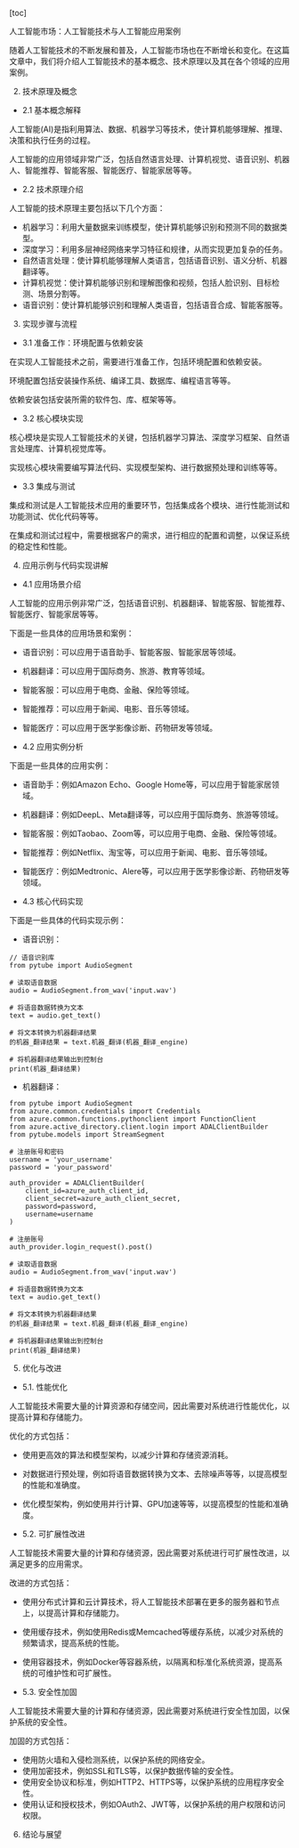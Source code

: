 
[toc]                    
                
                
人工智能市场：人工智能技术与人工智能应用案例

随着人工智能技术的不断发展和普及，人工智能市场也在不断增长和变化。在这篇文章中，我们将介绍人工智能技术的基本概念、技术原理以及其在各个领域的应用案例。

2. 技术原理及概念

- 2.1 基本概念解释

人工智能(AI)是指利用算法、数据、机器学习等技术，使计算机能够理解、推理、决策和执行任务的过程。

人工智能的应用领域非常广泛，包括自然语言处理、计算机视觉、语音识别、机器人、智能推荐、智能客服、智能医疗、智能家居等等。

- 2.2 技术原理介绍

人工智能的技术原理主要包括以下几个方面：

- 机器学习：利用大量数据来训练模型，使计算机能够识别和预测不同的数据类型。
- 深度学习：利用多层神经网络来学习特征和规律，从而实现更加复杂的任务。
- 自然语言处理：使计算机能够理解人类语言，包括语音识别、语义分析、机器翻译等。
- 计算机视觉：使计算机能够识别和理解图像和视频，包括人脸识别、目标检测、场景分割等。
- 语音识别：使计算机能够识别和理解人类语音，包括语音合成、智能客服等。

3. 实现步骤与流程

- 3.1 准备工作：环境配置与依赖安装

在实现人工智能技术之前，需要进行准备工作，包括环境配置和依赖安装。

环境配置包括安装操作系统、编译工具、数据库、编程语言等等。

依赖安装包括安装所需的软件包、库、框架等等。

- 3.2 核心模块实现

核心模块是实现人工智能技术的关键，包括机器学习算法、深度学习框架、自然语言处理库、计算机视觉库等。

实现核心模块需要编写算法代码、实现模型架构、进行数据预处理和训练等等。

- 3.3 集成与测试

集成和测试是人工智能技术应用的重要环节，包括集成各个模块、进行性能测试和功能测试、优化代码等等。

在集成和测试过程中，需要根据客户的需求，进行相应的配置和调整，以保证系统的稳定性和性能。

4. 应用示例与代码实现讲解

- 4.1 应用场景介绍

人工智能的应用示例非常广泛，包括语音识别、机器翻译、智能客服、智能推荐、智能医疗、智能家居等等。

下面是一些具体的应用场景和案例：

- 语音识别：可以应用于语音助手、智能客服、智能家居等领域。
- 机器翻译：可以应用于国际商务、旅游、教育等领域。
- 智能客服：可以应用于电商、金融、保险等领域。
- 智能推荐：可以应用于新闻、电影、音乐等领域。
- 智能医疗：可以应用于医学影像诊断、药物研发等领域。

- 4.2 应用实例分析

下面是一些具体的应用实例：

- 语音助手：例如Amazon Echo、Google Home等，可以应用于智能家居领域。
- 机器翻译：例如DeepL、Meta翻译等，可以应用于国际商务、旅游等领域。
- 智能客服：例如Taobao、Zoom等，可以应用于电商、金融、保险等领域。
- 智能推荐：例如Netflix、淘宝等，可以应用于新闻、电影、音乐等领域。
- 智能医疗：例如Medtronic、Alere等，可以应用于医学影像诊断、药物研发等领域。

- 4.3 核心代码实现

下面是一些具体的代码实现示例：

- 语音识别：
```
// 语音识别库
from pytube import AudioSegment

# 读取语音数据
audio = AudioSegment.from_wav('input.wav')

# 将语音数据转换为文本
text = audio.get_text()

# 将文本转换为机器翻译结果
的机器_翻译结果 = text.机器_翻译(机器_翻译_engine)

# 将机器翻译结果输出到控制台
print(机器_翻译结果)
```
- 机器翻译：
```
from pytube import AudioSegment
from azure.common.credentials import Credentials
from azure.common.functions.pythonclient import FunctionClient
from azure.active_directory.client.login import ADALClientBuilder
from pytube.models import StreamSegment

# 注册账号和密码
username = 'your_username'
password = 'your_password'

auth_provider = ADALClientBuilder(
    client_id=azure_auth_client_id,
    client_secret=azure_auth_client_secret,
    password=password,
    username=username
)

# 注册账号
auth_provider.login_request().post()

# 读取语音数据
audio = AudioSegment.from_wav('input.wav')

# 将语音数据转换为文本
text = audio.get_text()

# 将文本转换为机器翻译结果
的机器_翻译结果 = text.机器_翻译(机器_翻译_engine)

# 将机器翻译结果输出到控制台
print(机器_翻译结果)
```

5. 优化与改进

- 5.1. 性能优化

人工智能技术需要大量的计算资源和存储空间，因此需要对系统进行性能优化，以提高计算和存储能力。

优化的方式包括：

- 使用更高效的算法和模型架构，以减少计算和存储资源消耗。
- 对数据进行预处理，例如将语音数据转换为文本、去除噪声等等，以提高模型的性能和准确度。
- 优化模型架构，例如使用并行计算、GPU加速等等，以提高模型的性能和准确度。

- 5.2. 可扩展性改进

人工智能技术需要大量的计算和存储资源，因此需要对系统进行可扩展性改进，以满足更多的应用需求。

改进的方式包括：

- 使用分布式计算和云计算技术，将人工智能技术部署在更多的服务器和节点上，以提高计算和存储能力。
- 使用缓存技术，例如使用Redis或Memcached等缓存系统，以减少对系统的频繁请求，提高系统的性能。
- 使用容器技术，例如Docker等容器系统，以隔离和标准化系统资源，提高系统的可维护性和可扩展性。

- 5.3. 安全性加固

人工智能技术需要大量的计算和存储资源，因此需要对系统进行安全性加固，以保护系统的安全性。

加固的方式包括：

- 使用防火墙和入侵检测系统，以保护系统的网络安全。
- 使用加密技术，例如SSL和TLS等，以保护数据传输的安全性。
- 使用安全协议和标准，例如HTTP2、HTTPS等，以保护系统的应用程序安全性。
- 使用认证和授权技术，例如OAuth2、JWT等，以保护系统的用户权限和访问权限。

6. 结论与展望

